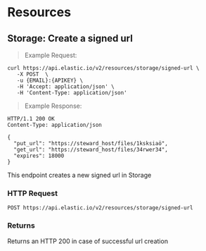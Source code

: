 # Resources

## Storage: Create a signed url

> Example Request:

```shell
curl https://api.elastic.io/v2/resources/storage/signed-url \
   -X POST  \
   -u {EMAIL}:{APIKEY} \
   -H 'Accept: application/json' \
   -H 'Content-Type: application/json'
```



> Example Response:

```http
HTTP/1.1 200 OK
Content-Type: application/json

{
  "put_url": "https://steward_host/files/1ksksiaö",
  "get_url": "https://steward_host/files/34rwer34",
  "expires": 18000
}
```

This endpoint creates a new signed url in Storage

### HTTP Request

`POST https://api.elastic.io/v2/resources/storage/signed-url`


### Returns

Returns an HTTP 200 in case of successful url creation
